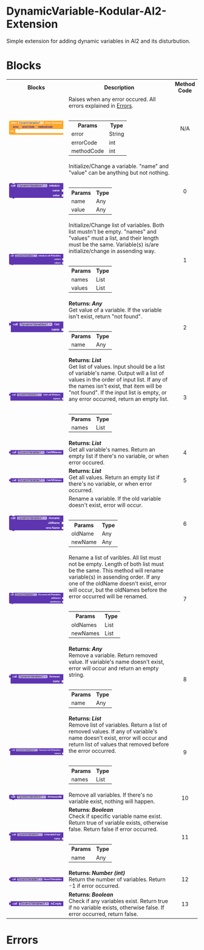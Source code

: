 # DynamicVariable-Kodular-AI2-Extension
Simple extension for adding dynamic variables in AI2 and its disturbution.

# Blocks

<table style = "width:100%">
	<tr>
		<th width = "35%">Blocks</th>
		<th width = "60%">Description</th>
		<th width = "5%">Method Code</th>
	</tr>
	<tr>
		<td>
			<img src = "assets/WhenErrorOccurred.png">
		</td>
		<td>Raises when any error occured. All errors explained in <a href="https://github.com/WaterMelonOof/DynamicVariables-Kodular-AI2-Extension/blob/master/README.md#errors">Errors</a>. <br><br>
		<table>
			<tr>
				<th>Params</th>
				<th>Type</th>
			</tr>
			<tr>
				<td>error</td>
				<td>String</td>
			</tr>
			<tr>
				<td>errorCode</td>
				<td>int</td>
			</tr>
			<tr>
				<td>methodCode</td>
				<td>int</td>
			<tr>
			</table>
		</td>
		<td align = "center">N/A</td>
	</tr>
	<tr>
		<td>
			<img src = "assets/Initialize.png">
		</td>
		<td>Initialize/Change a variable. "name" and "value" can be anything but not nothing. <br><br>
		<table>
			<tr>
				<th>Params</th>
				<th>Type</th>
			</tr>
			<tr>
				<td>name</td>
				<td>Any</td>
			</tr>
			<tr>
				<td>value</td>
				<td>Any</td>
			</tr>
			</table>
		</td>
		<td align = "center">0</td>
	</tr>
	<tr>
		<td>
			<img src = "assets/InitializeListOfVariables.png">
		</td>
		<td>Initialize/Change list of variables. Both list mustn't be empty. "names" and "values" must a list, and their length must be the same. Variable(s) is/are initialize/change in assending way.<br><br>
		<table>
			<tr>
				<th>Params</th>
				<th>Type</th>
			</tr>
			<tr>
				<td>names</td>
				<td>List</td>
			</tr>
			<tr>
				<td>values</td>
				<td>List</td>
			</tr>
			</table>
		</td>
		<td align = "center">1</td>
	</tr>
	<tr>
		<td>
			<img src = "assets/Get.png">
		</td>
		<td><b>Returns: <i>Any</i></b><br>Get value of a variable. If the variable isn't exist, return "not found".<br><br>
		<table>
			<tr>
				<th>Params</th>
				<th>Type</th>
			</tr>
			<tr>
				<td>name</td>
				<td>Any</td>
			</tr>
			</table>
		</td>
		<td align = "center">2</td>
	</tr>
	<tr>
		<td>
			<img src = "assets/GetListOfValues.png">
		</td>
		<td><b>Returns: <i>List</i></b><br>Get list of values. Input should be a list of variable's name. Output will a list of values in the order of input list. If any of the names isn't exist, that item will be "not found". If the input list is empty, or any error occurred, return an empty list.<br><br>
		<table>
			<tr>
				<th>Params</th>
				<th>Type</th>
			</tr>
			<tr>
				<td>names</td>
				<td>List</td>
			</tr>
			</table>
		</td>
		<td align = "center">3</td>
	</tr>
	<tr>
		<td>
			<img src = "assets/GetAllNames.png">
		</td>
		<td><b>Returns: <i>List</i></b><br>Get all variable's names. Return an empty list if there's no variable, or when error occured.</td>
		<td align = "center">4</td>
	</tr>
	<tr>
		<td>
			<img src = "assets/GetAllValues.png">
		</td>
		<td><b>Returns: <i>List</i></b><br>Get all values. Return an empty list if there's no variable, or when error occurred.</td>
		<td align = "center">5</td>
	</tr>
	<tr>
		<td>
			<img src = "assets/Rename.png">
		</td>
		<td>Rename a variable. If the old variable doesn't exist, error will occur.<br><br>
		<table>
			<tr>
				<th>Params</th>
				<th>Type</th>
			</tr>
			<tr>
				<td>oldName</td>
				<td>Any</td>
			</tr>
			<tr>
				<td>newName</td>
				<td>Any</td>
			</tr>
		</table>
		</td>
		<td align = "center">6</td>
	</tr>
	<tr>
		<td>
			<img src = "assets/RenameListOfVariables.png">
		</td>
		<td>Rename a list of varibles. All list must not be empty. Length of both list must be the same. This method will rename variable(s) in assending order. If any one of the oldName doesn't exist, error will occur, but the oldNames before the error occurred will be renamed.<br><br>
		<table>
			<tr>
				<th>Params</th>
				<th>Type</th>
			</tr>
			<tr>
				<td>oldNames</td>
				<td>List</td>
			</tr>
			<tr>
				<td>newNames</td>
				<td>List</td>
			</tr>
		</table>
		</td>
		<td align = "center">7</td>
	</tr>
	<tr>
		<td>
			<img src = "assets/Remove.png">
		</td>
		<td><b>Returns: <i>Any</i></b><br>Remove a variable. Return removed value. If variable's name doesn't exist, error will occur and return an empty string.<br><br>
		<table>
			<tr>
				<th>Params</th>
				<th>Type</th>
			</tr>
			<tr>
				<td>name</td>
				<td>Any</td>
			</tr>
			</table>
		</td>
		<td align = "center">8</td>
	</tr>
	<tr>
		<td>
			<img src = "assets/RemoveListOfVariables.png">
		</td>
		<td><b>Returns: <i>List</i></b><br>Remove list of variables. Return a list of removed values. If any of variable's name doesn't exist, error will occur and return list of values that removed before the error occurred.<br><br>
		<table>
			<tr>
				<th>Params</th>
				<th>Type</th>
			</tr>
			<tr>
				<td>names</td>
				<td>List</td>
			</tr>
			</table>
		</td>
		<td align = "center">9</td>
	</tr>
	<tr>
		<td>
			<img src = "assets/RemoveAll.png">
		</td>
		<td>Remove all variables. If there's no variable exist, nothing will happen.</td>
		<td align = "center">10</td>
	</tr>
	<tr>
		<td>
			<img src = "assets/IsVariableExist.png">
		</td>
		<td><b>Returns: <i>Boolean</i></b><br>Check if specific variable name exist. Return true of variable exists, otherwise false. Return false if error occurred.<br><br>
		<table>
			<tr>
				<th>Params</th>
				<th>Type</th>
			</tr>
			<tr>
				<td>name</td>
				<td>Any</td>
			</tr>
			</table>
		</td>
		<td align = "center">11</td>
	</tr>
	<tr>
		<td>
			<img src = "assets/NumOfVariables.png">
		</td>
		<td><b>Returns: <i>Number (int)</i></b><br>Return the number of variables. Return -1 if error occurred.</td>
		<td align = "center">12</td>
	</tr>
	<tr>
		<td>
			<img src = "assets/IsEmpty.png">
		</td>
		<td><b>Returns: <i>Boolean</i></b><br>Check if any variables exist. Return true if no variable exists, otherwise false. If error occurred, return false.</td>
		<td align = "center">13</td>
	</tr>
		</table>
	
# Errors
